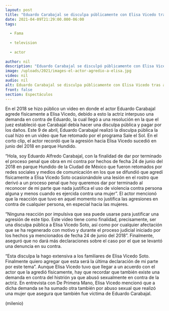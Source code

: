 ```yaml
---
layout: post
title: "Eduardo Carabajal se disculpa públicamente con Elisa Vicedo tras agredirla físicamente"
date: 2021-04-09T21:29:00.000-06:00
tags:
  
  - Fama
  
  - television
  
  - actor
  
author: nil
description: "Eduardo Carabajal se disculpó públicamente con Elisa Vicedo tras agredirla, esto como una medida que estableció el juez por el caso de agresión física. "
image: /uploads/2021/images-el-actor-agredio-a-elisa.jpg
video: nil
audio: nil
alt: Eduardo Carabajal se disculpa públicamente con Elisa Vicedo tras agredirla físicamente
front: false
section: Espectáculos
---
```


En el 2018 se hizo público un video en donde el actor Eduardo Carabajal agrede físicamente a Elisa Vicedo, debido a esto la actriz interpuso una demanda en contra de Eduardo, la cual llegó a una resolución en la que el juez estableció que Carabajal debía hacer una disculpa pública y pagar por los daños. Este 9 de abril, Eduardo Carabajal realizó la disculpa pública la cual hizo en un video que fue retomado por el programa Sale el Sol. En el corto clip, el actor recordó que la agresión hacia Elisa Vicedo sucedió en junio del 2018 en parque Hundido. 

“Hola, soy Eduardo Alfredo Carabajal, con la finalidad de dar por terminado el proceso penal que obra en mi contra por hechos de fecha 24 de junio del 2018 en parque Hundido de la Ciudad de México que fueron retomados por redes sociales y medios de comunicación en los que se difundió que agredí físicamente a Elisa Vicedo Soto ocasionándole una lesión en el rostro que derivó a un proceso penal que hoy queremos dar por terminado al reconocer de mi parte que nada justifica el uso de violencia contra persona alguna y menos cuando es ejercida contra una mujer”. El actor mencionó que la reacción que tuvo en aquel momento no justifica las agresiones en contra de cualquier persona, en especial hacia las mujeres.

“Ninguna reacción por impulsiva que sea puede usarse para justificar una agresión de este tipo. Este video tiene como finalidad, precisamente, ser una disculpa pública a Elisa Vicedo Soto, así como por cualquier afectación que se ha regenerado con motivo y durante el proceso judicial iniciado por los hechos ya mencionados de fecha 24 de junio del 2018”. Finalmente, aseguró que no dará más declaraciones sobre el caso por el que se levantó una denuncia en su contra. 

“Esta disculpa la hago extensiva a los familiares de Elisa Vicedo Soto. Finalmente quiero agregar que esta será la última declaración de mi parte por este tema”. Aunque Elisa Vicedo tuvo que llegar a un acuerdo con el actor que la agredió físicamente, hay que recordar que también existe una demanda en contra del histrión ya que abusó sexualmente en contra de la actriz. En entrevista con De Primera Mano, Elisa Vicedo mencionó que a dicha demanda se ha sumado otra también por abuso sexual que realizó una mujer que asegura que también fue víctima de Eduardo Carabajal. 

(milenio)